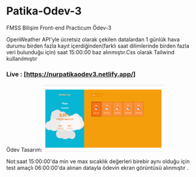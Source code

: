 # Patika-Odev-3
FMSS Bilişim Front-end Practicum Ödev-3

OpenWeather API'yle ücretsiz olarak çekilen datalardan 1 günlük hava durumu birden fazla kayıt içerdiğinden(farklı saat dilimlerinde birden fazla veri bulunduğu için) saat 15:00:00 baz alınmıştır.Css olarak Tailwind kullanılmıştır


### Live : [https://nurpatikaodev3.netlify.app/]

Ödev Tasarım:
<img src="./src/img/odev.png" alt="alt text" width="320" height="180">

Not:saat 15:00:00'da min ve max sıcaklık değerleri birebir aynı olduğu için test amaçlı 06:00:00'da alınan 
datayla  ödevin ekran görüntüsü alınmıştır .

